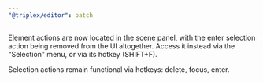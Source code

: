 ```yaml
---
"@triplex/editor": patch
---
```


Element actions are now located in the scene panel, with the enter selection
action being removed from the UI altogether. Access it instead via the
"Selection" menu, or via its hotkey (SHIFT+F).

Selection actions remain functional via hotkeys: delete, focus, enter.
